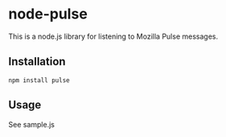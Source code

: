 # node-pulse

This is a node.js library for listening to Mozilla Pulse messages.

## Installation

    npm install pulse

## Usage

See sample.js
